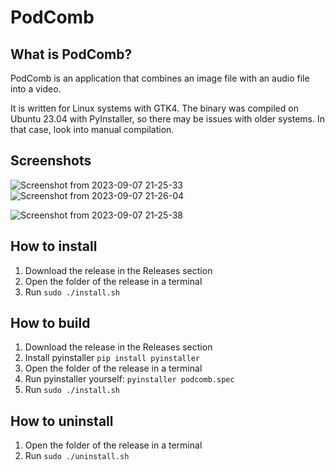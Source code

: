 # PodComb

## What is PodComb?
PodComb is an application that combines an image file with an audio file into a video. 

It is written for Linux systems with GTK4. The binary was compiled on Ubuntu 23.04 with PyInstaller, so there may be issues with older systems. In that case, look into manual compilation.

## Screenshots
![Screenshot from 2023-09-07 21-25-33](https://github.com/ottop/podcomb/assets/60475104/51faca1b-8645-48bd-97f4-01648a31d3f0)
![Screenshot from 2023-09-07 21-26-04](https://github.com/ottop/podcomb/assets/60475104/4611b890-22de-4c8e-926d-217abb68b068)

![Screenshot from 2023-09-07 21-25-38](https://github.com/ottop/podcomb/assets/60475104/2f4c9b40-4468-45de-860a-da6cdc2407a3)

## How to install
1. Download the release in the Releases section
2. Open the folder of the release in a terminal
3. Run ```sudo ./install.sh```

## How to build
1. Download the release in the Releases section
2. Install pyinstaller ```pip install pyinstaller```
3. Open the folder of the release in a terminal
4. Run pyinstaller yourself: ```pyinstaller podcomb.spec```
5. Run ```sudo ./install.sh```

## How to uninstall
1. Open the folder of the release in a terminal
2. Run ```sudo ./uninstall.sh```
